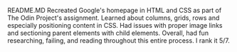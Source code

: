 README.MD
  Recreated Google's homepage in HTML and CSS as part of The Odin Project's assignment. Learned about columns, grids, rows and especially positioning content in CSS. Had issues with proper image links and sectioning parent elements with child elements. Overall, had fun researching, failing, and reading throughout this entire process. I rank it 5/7.
